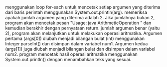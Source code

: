 menggunakan loop for-each untuk mencetak setiap argumen yang diterima dari baris perintah menggunakan System.out.println(arg).
memeriksa apakah jumlah argumen yang diterima adalah 2. 
Jika jumlahnya bukan 2, program akan mencetak pesan "Usage: java ArithmeticOperation <number1> <number2>" dan kemudian berakhir dengan pernyataan return.
jumlah argumen benar (yaitu 2), program akan melanjutkan untuk melakukan operasi aritmatika. Argumen pertama (args[0]) diubah menjadi bilangan bulat (int) menggunakan Integer.parseInt() dan disimpan dalam variabel num1. 
Argumen kedua (args[1]) juga diubah menjadi bilangan bulat dan disimpan dalam variabel num2.
program mencetak hasil operasi aritmatika menggunakan System.out.println() dengan menambahkan teks yang sesuai.
